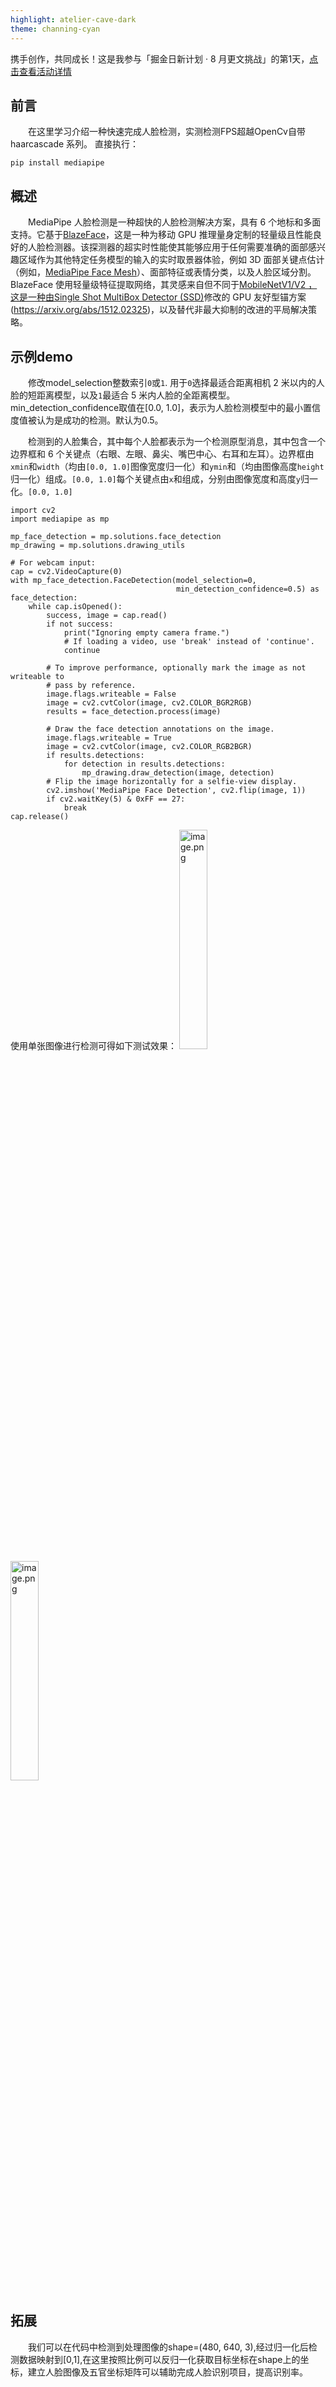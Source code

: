 ```yaml
---
highlight: atelier-cave-dark
theme: channing-cyan
---
```

携手创作，共同成长！这是我参与「掘金日新计划 · 8 月更文挑战」的第1天，[点击查看活动详情](https://juejin.cn/post/7123120819437322247 "https://juejin.cn/post/7123120819437322247")
## 前言
&emsp;&emsp;在这里学习介绍一种快速完成人脸检测，实测检测FPS超越OpenCv自带 haarcascade 系列。
直接执行：
```\
pip install mediapipe
```


## 概述
&emsp;&emsp;MediaPipe 人脸检测是一种超快的人脸检测解决方案，具有 6 个地标和多面支持。它基于[BlazeFace](https://arxiv.org/abs/1907.05047)，这是一种为移动 GPU 推理量身定制的轻量级且性能良好的人脸检测器。该探测器的超实时性能使其能够应用于任何需要准确的面部感兴趣区域作为其他特定任务模型的输入的实时取景器体验，例如 3D 面部关键点估计（例如，[MediaPipe Face Mesh](https://google.github.io/mediapipe/solutions/face_mesh.html)）、面部特征或表情分类，以及人脸区域分割。BlazeFace 使用轻量级特征提取网络，其灵感来自但不同于[MobileNetV1/V2 ，这是一种由](https://ai.googleblog.com/2018/04/mobilenetv2-next-generation-of-on.html)[Single Shot MultiBox Detector (SSD)](https://arxiv.org/abs/1512.02325)修改的 GPU 友好型锚方案(https://arxiv.org/abs/1512.02325)，以及替代非最大抑制的改进的平局解决策略。
## 示例demo
&emsp;&emsp;修改model_selection整数索引`0`或`1`. 用于`0`选择最适合距离相机 2 米以内的人脸的短距离模型，以及`1`最适合 5 米内人脸的全距离模型。min_detection_confidence取值在[0.0, 1.0]，表示为人脸检测模型中的最小置信度值被认为是成功的检测。默认为0.5。

&emsp;&emsp;检测到的人脸集合，其中每个人脸都表示为一个检测原型消息，其中包含一个边界框和 6 个关键点（右眼、左眼、鼻尖、嘴巴中心、右耳和左耳）。边界框由`xmin`和`width`（均由`[0.0, 1.0]`图像宽度归一化）和`ymin`和（均由图像高度`height`归一化）组成。`[0.0, 1.0]`每个关键点由`x`和组成，分别由图像宽度和高度`y`归一化。`[0.0, 1.0]`
```
import cv2
import mediapipe as mp

mp_face_detection = mp.solutions.face_detection
mp_drawing = mp.solutions.drawing_utils

# For webcam input:
cap = cv2.VideoCapture(0)
with mp_face_detection.FaceDetection(model_selection=0, 
                                     min_detection_confidence=0.5) as face_detection:
    while cap.isOpened():
        success, image = cap.read()
        if not success:
            print("Ignoring empty camera frame.")
            # If loading a video, use 'break' instead of 'continue'.
            continue

        # To improve performance, optionally mark the image as not writeable to
        # pass by reference.
        image.flags.writeable = False
        image = cv2.cvtColor(image, cv2.COLOR_BGR2RGB)
        results = face_detection.process(image)

        # Draw the face detection annotations on the image.
        image.flags.writeable = True
        image = cv2.cvtColor(image, cv2.COLOR_RGB2BGR)
        if results.detections:
            for detection in results.detections:
                mp_drawing.draw_detection(image, detection)
        # Flip the image horizontally for a selfie-view display.
        cv2.imshow('MediaPipe Face Detection', cv2.flip(image, 1))
        if cv2.waitKey(5) & 0xFF == 27:
            break
cap.release()
```
使用单张图像进行检测可得如下测试效果：
<img src="https://p6-juejin.byteimg.com/tos-cn-i-k3u1fbpfcp/df72738047fd4c0aa296a9065aad8c0f~tplv-k3u1fbpfcp-watermark.image?" alt="image.png" width="30%" />
<img src="https://p6-juejin.byteimg.com/tos-cn-i-k3u1fbpfcp/476c00d9f9f24c4f994d968e0a8e4f47~tplv-k3u1fbpfcp-watermark.image?" alt="image.png" width="30%" />
## 拓展
&emsp;&emsp;我们可以在代码中检测到处理图像的shape=(480, 640, 3),经过归一化后检测数据映射到[0,1],在这里按照比例可以反归一化获取目标坐标在shape上的坐标，建立人脸图像及五官坐标矩阵可以辅助完成人脸识别项目，提高识别率。